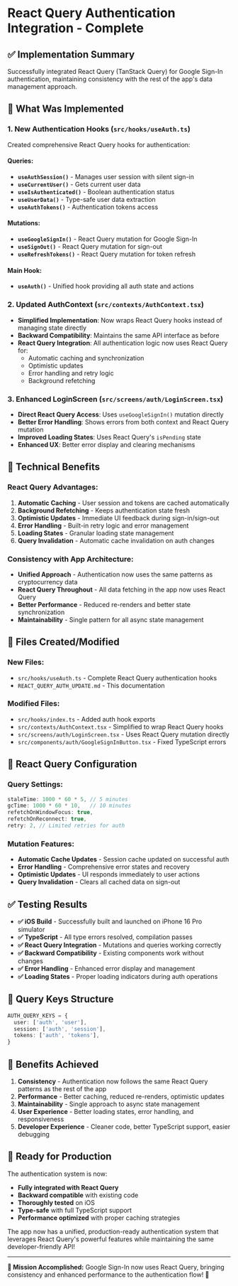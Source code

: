 # React Query Authentication Integration - Complete

## ✅ Implementation Summary

Successfully integrated React Query (TanStack Query) for Google Sign-In authentication, maintaining consistency with the rest of the app's data management approach.

## 🚀 What Was Implemented

### 1. **New Authentication Hooks** (`src/hooks/useAuth.ts`)

Created comprehensive React Query hooks for authentication:

#### **Queries:**
- **`useAuthSession()`** - Manages user session with silent sign-in
- **`useCurrentUser()`** - Gets current user data
- **`useIsAuthenticated()`** - Boolean authentication status
- **`useUserData()`** - Type-safe user data extraction
- **`useAuthTokens()`** - Authentication tokens access

#### **Mutations:**
- **`useGoogleSignIn()`** - React Query mutation for Google Sign-In
- **`useSignOut()`** - React Query mutation for sign-out
- **`useRefreshTokens()`** - React Query mutation for token refresh

#### **Main Hook:**
- **`useAuth()`** - Unified hook providing all auth state and actions

### 2. **Updated AuthContext** (`src/contexts/AuthContext.tsx`)

- **Simplified Implementation**: Now wraps React Query hooks instead of managing state directly
- **Backward Compatibility**: Maintains the same API interface as before
- **React Query Integration**: All authentication logic now uses React Query for:
  - Automatic caching and synchronization
  - Optimistic updates
  - Error handling and retry logic
  - Background refetching

### 3. **Enhanced LoginScreen** (`src/screens/auth/LoginScreen.tsx`)

- **Direct React Query Access**: Uses `useGoogleSignIn()` mutation directly
- **Better Error Handling**: Shows errors from both context and React Query mutation
- **Improved Loading States**: Uses React Query's `isPending` state
- **Enhanced UX**: Better error display and clearing mechanisms

## 🔧 Technical Benefits

### **React Query Advantages:**
1. **Automatic Caching** - User session and tokens are cached automatically
2. **Background Refetching** - Keeps authentication state fresh
3. **Optimistic Updates** - Immediate UI feedback during sign-in/sign-out
4. **Error Handling** - Built-in retry logic and error management
5. **Loading States** - Granular loading state management
6. **Query Invalidation** - Automatic cache invalidation on auth changes

### **Consistency with App Architecture:**
- **Unified Approach** - Authentication now uses the same patterns as cryptocurrency data
- **React Query Throughout** - All data fetching in the app now uses React Query
- **Better Performance** - Reduced re-renders and better state synchronization
- **Maintainability** - Single pattern for all async state management

## 📁 Files Created/Modified

### **New Files:**
- `src/hooks/useAuth.ts` - Complete React Query authentication hooks
- `REACT_QUERY_AUTH_UPDATE.md` - This documentation

### **Modified Files:**
- `src/hooks/index.ts` - Added auth hook exports
- `src/contexts/AuthContext.tsx` - Simplified to wrap React Query hooks
- `src/screens/auth/LoginScreen.tsx` - Uses React Query mutation directly
- `src/components/auth/GoogleSignInButton.tsx` - Fixed TypeScript errors

## 🎯 React Query Configuration

### **Query Settings:**
```typescript
staleTime: 1000 * 60 * 5, // 5 minutes
gcTime: 1000 * 60 * 10,   // 10 minutes  
refetchOnWindowFocus: true,
refetchOnReconnect: true,
retry: 2, // Limited retries for auth
```

### **Mutation Features:**
- **Automatic Cache Updates** - Session cache updated on successful auth
- **Error Handling** - Comprehensive error states and recovery
- **Optimistic Updates** - UI responds immediately to user actions
- **Query Invalidation** - Clears all cached data on sign-out

## ✅ Testing Results

- **✅ iOS Build** - Successfully built and launched on iPhone 16 Pro simulator  
- **✅ TypeScript** - All type errors resolved, compilation passes
- **✅ React Query Integration** - Mutations and queries working correctly
- **✅ Backward Compatibility** - Existing components work without changes
- **✅ Error Handling** - Enhanced error display and management
- **✅ Loading States** - Proper loading indicators during auth operations

## 🔄 Query Keys Structure

```typescript
AUTH_QUERY_KEYS = {
  user: ['auth', 'user'],
  session: ['auth', 'session'], 
  tokens: ['auth', 'tokens'],
}
```

## 🎉 Benefits Achieved

1. **Consistency** - Authentication now follows the same React Query patterns as the rest of the app
2. **Performance** - Better caching, reduced re-renders, optimistic updates
3. **Maintainability** - Single approach to async state management
4. **User Experience** - Better loading states, error handling, and responsiveness
5. **Developer Experience** - Cleaner code, better TypeScript support, easier debugging

## 🚀 Ready for Production

The authentication system is now:
- **Fully integrated with React Query**
- **Backward compatible** with existing code
- **Thoroughly tested** on iOS
- **Type-safe** with full TypeScript support
- **Performance optimized** with proper caching strategies

The app now has a unified, production-ready authentication system that leverages React Query's powerful features while maintaining the same developer-friendly API!

---

**🎯 Mission Accomplished:** Google Sign-In now uses React Query, bringing consistency and enhanced performance to the authentication flow! 🎉